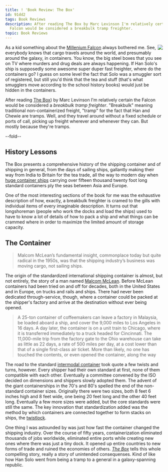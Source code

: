 ```yaml
---
title: ! 'Book Review: The Box'
id: 91dd2
tags: Book Reviews
description: After reading The Box by Marc Levinson I'm relatively certain the Millenium
  Falcon would be considered a breakbulk tramp freighter.
topic: Book Reviews
---
```


[falcon]: http://en.wikipedia.org/wiki/Millennium_Falcon
[box]: http://www.amazon.com/gp/product/B003U2TR5O/
[ebba maersk]: http://en.wikipedia.org/wiki/Ebba_Mærsk
[mclean]: http://en.wikipedia.org/wiki/Malcom_McLean
[intermodal]: http://en.wikipedia.org/wiki/Intermodal_container
[twistlock]: http://en.wikipedia.org/wiki/Twistlock

<p>
<a href="http://www.amazon.com/gp/product/B003U2TR5O/" class="thumbnail" style="float:right;"><img border="0" src="http://ecx.images-amazon.com/images/I/51%2BcvYn2lwL._SL160_.jpg" ></a>
As a kid something about the <a href="http://en.wikipedia.org/wiki/millennium_falcon">Millenium Falcon</a> always bothered me. See, everybody knows that cargo travels around the world, and presumably around the galaxy, in containers. You know, the big steel boxes that you see on TV where murders and drug deals are always happening. If Han Solo's ship is supposedly some awesome super duper fast freighter, where do the containers go? I guess on some level the fact that Solo was a smuggler sort of registered, but still you'd think that the tea and stuff (that's what smugglers move according to the school history books) would just be hidden in the containers.

After reading [The Box][box]) by Marc Levinson I'm relatively certain the Falcon would be considered a *breakbulk tramp freighter*. "Breakbulk" meaning traditional non-containerized freight, "tramp" for the fact that Han and Chewie are tramps. Well, and they travel around without a fixed schedule or ports of call, picking up freight wherever and whenever they can. But mostly because they're tramps.

--fold--

## History Lessons

The Box presents a comprehensive history of the shipping container and of shipping in general, from the days of sailing ships, gallantly making their way from India to Britain for the tea trade, all the way to modern day when [huge container ships][ebba maersk] carrying over fifteen thousand twenty foot long standard containers ply the seas between Asia and Europe.

One of the most interesting sections of the book for me was the exhaustive description of how, exactly, a breakbulk freighter is cramed to the gills with individual items of every imaginable description. It turns out that longshoreman (people who work the docks and load the ships) used to have to know a lot of details of how to pack a ship and what things can be crammed where in order to maximize the limited amount of storage capacity.

## The Container

>Malcom McLean’s fundamental insight, commonplace today but quite radical in the 1950s, was that the shipping industry’s business was moving cargo, not sailing ships.

The origin of the standardized international shipping container is almost, but not entirely, the story of a man named [Malcom McLean][mclean]. Before McLean containers had been tried on and off for decades, both in the United States and in Europe, on trucks and rails and ships. There had never been dedicated through-service, though, where a container could be packed at the shipper's factory and arrive at the destination without ever being opened.

> A 25-ton container of coffeemakers can leave a factory in Malaysia, be loaded aboard a ship, and cover the 9,000 miles to Los Angeles in 16 days. A day later, the container is on a unit train to Chicago, where it is transferred immediately to a truck headed for Cincinnati. The 11,000-mile trip from the factory gate to the Ohio warehouse can take as little as 22 days, a rate of 500 miles per day, at a cost lower than that of a single first-class air ticket. More than likely, no one has touched the contents, or even opened the container, along the way

The road to the standard [intermodal container][intermodal] took quote a few twists and turns, however. Every shipper had their own standard at first, none of them compatible with each other. Eventually a committee convened by the ISO decided on dimensions and shippers slowly adopted them. The advent of the giant containerships in the 70's and 80's spelled the end of the non-standard container sizes. Originally there were two sizes, both 8 feet 6 inches high and 8 feet wide, one being 20 feet long and the other 40 feet long. Eventually a few more sizes were added, but the core standards were still the same. The key innovation that standardization added was the method by which containers are connected together to form stacks on ships, the [twistlock][].

One thing I was astounded by was just how fast the container changed the shipping industry. Over the course of fifty years, containerization eliminated thousands of jobs worldwide, eliminated entire ports while creating new ones where there was just a tiny dock. It opened up entire countries to new forms of trade and ruined the economies of others. *[The Box][box]* tells this whole compelling story, really a story of unintended consequenses. Kind of like how Han Solo went from being a tramp to a general in a galaxy-spanning republic.

